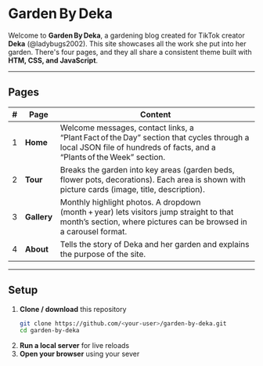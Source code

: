 # Garden By Deka  

Welcome to **Garden By Deka**, a gardening blog created for TikTok creator **Deka** (@ladybugs2002). This site showcases all the work she put into her garden. There's four pages, and they all share a consistent theme built with **HTM, CSS, and JavaScript**.

---

## Pages

| # | Page | Content |
|---|------|--------------|
| 1 | **Home** | Welcome messages, contact links, a “Plant Fact of the Day” section that cycles through a local JSON file of hundreds of facts, and a “Plants of the Week” section. |
| 2 | **Tour** | Breaks the garden into key areas (garden beds, flower pots, decorations). Each area is shown with picture cards (image, title, description). |
| 3 | **Gallery** | Monthly highlight photos. A dropdown (month + year) lets visitors jump straight to that month’s section, where pictures can be browsed in a carousel format. |
| 4 | **About** | Tells the story of Deka and her garden and explains the purpose of the site. |

---

## Setup

1. **Clone / download** this repository  
   ```bash
   git clone https://github.com/<your‑user>/garden‑by‑deka.git
   cd garden‑by‑deka
2. **Run a local server** for live reloads
3. **Open your browser** using your sever
